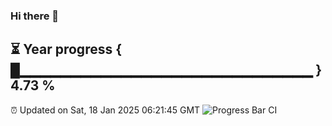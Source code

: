 ### Hi there 👋
⏳ Year progress { █▁▁▁▁▁▁▁▁▁▁▁▁▁▁▁▁▁▁▁▁▁▁▁▁▁▁▁▁▁ } 4.73 %
---
⏰ Updated on Sat, 18 Jan 2025 06:21:45 GMT
![Progress Bar CI](https://github.com/liununu/liununu/workflows/Progress%20Bar%20CI/badge.svg)
